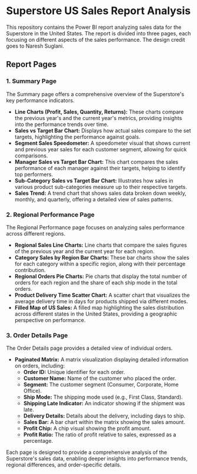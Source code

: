 # Superstore US Sales Report Analysis

This repository contains the Power BI report analyzing sales data for the Superstore in the United States. The report is divided into three pages, each focusing on different aspects of the sales performance. The design credit goes to Naresh Suglani.

## Report Pages

### 1. Summary Page
The Summary page offers a comprehensive overview of the Superstore's key performance indicators.

- **Line Charts (Profit, Sales, Quantity, Returns):** These charts compare the previous year's and the current year's metrics, providing insights into the performance trends over time.
- **Sales vs Target Bar Chart:** Displays how actual sales compare to the set targets, highlighting the performance against goals.
- **Segment Sales Speedometer:** A speedometer visual that shows current and previous year sales for each customer segment, allowing for quick comparisons.
- **Manager Sales vs Target Bar Chart:** This chart compares the sales performance of each manager against their targets, helping to identify top performers.
- **Sub-Category Sales vs Target Bar Chart:** Illustrates how sales in various product sub-categories measure up to their respective targets.
- **Sales Trend:** A trend chart that shows sales data broken down weekly, monthly, and quarterly, offering a detailed view of sales patterns.

### 2. Regional Performance Page
The Regional Performance page focuses on analyzing sales performance across different regions.

- **Regional Sales Line Charts:** Line charts that compare the sales figures of the previous year and the current year for each region.
- **Category Sales by Region Bar Charts:** These bar charts show the sales for each category within a specific region, along with their percentage contribution.
- **Regional Orders Pie Charts:** Pie charts that display the total number of orders for each region and the share of each ship mode in the total orders.
- **Product Delivery Time Scatter Chart:** A scatter chart that visualizes the average delivery time in days for products shipped via different modes.
- **Filled Map of US Sales:** A filled map highlighting the sales distribution across different states in the United States, providing a geographic perspective on performance.

### 3. Order Details Page
The Order Details page provides a detailed view of individual orders.

- **Paginated Matrix:** A matrix visualization displaying detailed information on orders, including:
  - **Order ID:** Unique identifier for each order.
  - **Customer Name:** Name of the customer who placed the order.
  - **Segment:** The customer segment (Consumer, Corporate, Home Office).
  - **Ship Mode:** The shipping mode used (e.g., First Class, Standard).
  - **Shipping Late Indicator:** An indicator showing if the shipment was late.
  - **Delivery Details:** Details about the delivery, including days to ship.
  - **Sales Bar:** A bar chart within the matrix showing the sales amount.
  - **Profit Chip:** A chip visual showing the profit amount.
  - **Profit Ratio:** The ratio of profit relative to sales, expressed as a percentage.

Each page is designed to provide a comprehensive analysis of the Superstore's sales data, enabling deeper insights into performance trends, regional differences, and order-specific details.
